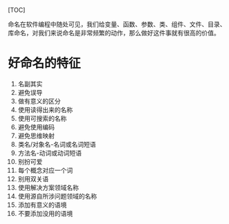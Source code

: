[TOC]

命名在软件编程中随处可见，我们给变量、函数、参数、类、组件、文件、目录、库命名，对我们来说命名是非常频繁的动作，那么做好这件事就有很高的价值。

# 好命名的特征
1. 名副其实
2. 避免误导
3. 做有意义的区分
4. 使用读得出来的名称
5. 使用可搜索的名称
6. 避免使用编码
7. 避免思维映射
8. 类名/对象名-名词或名词短语
9. 方法名-动词或动词短语
10. 别扮可爱
11. 每个概念对应一个词
12. 别用双关语
13. 使用解决方案领域名称
14. 使用源自所涉问题领域的名称
15. 添加有意义的语境
16. 不要添加没用的语境